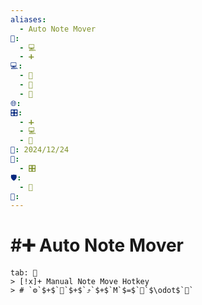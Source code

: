 ```yaml
---
aliases:
  - Auto Note Mover
📁:
  - 💻
  - ➕
💻:
  - 📁
  - 📍
  - 💟
🌐: 
🎛️:
  - ➕
  - 💻
  - 📝
📅: 2024/12/24
🔀:
  - 🎛️
🛡️:
  - 📁
👤:
---
```

# #➕ Auto Note Mover

```tabs
tab: 💟
> [!x]+ Manual Note Move Hotkey
> # `⚙️`$+$`🔀`$+$`⤴️`$+$`M`$=$`📍`$\odot$`📄`
```
